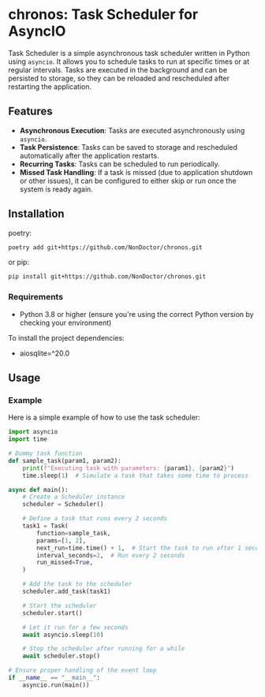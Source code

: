 
chronos: Task Scheduler for AsyncIO
==============

Task Scheduler is a simple asynchronous task scheduler written in Python using `asyncio`. It allows you to schedule tasks to run at specific times or at regular intervals. Tasks are executed in the background and can be persisted to storage, so they can be reloaded and rescheduled after restarting the application.

Features
--------
- **Asynchronous Execution**: Tasks are executed asynchronously using `asyncio`.
- **Task Persistence**: Tasks can be saved to storage and rescheduled automatically after the application restarts.
- **Recurring Tasks**: Tasks can be scheduled to run periodically.
- **Missed Task Handling**: If a task is missed (due to application shutdown or other issues), it can be configured to either skip or run once the system is ready again.

Installation
------------
poetry:
```bash
poetry add git+https://github.com/NonDoctor/chronos.git
```
or pip:
```bash
pip install git+https://github.com/NonDoctor/chronos.git
```

### Requirements
- Python 3.8 or higher (ensure you're using the correct Python version by checking your environment)

To install the project dependencies:
- aiosqlite=^20.0

Usage
-----

### Example

Here is a simple example of how to use the task scheduler:

```python
import asyncio
import time

# Dummy task function
def sample_task(param1, param2):
    print(f"Executing task with parameters: {param1}, {param2}")
    time.sleep(1)  # Simulate a task that takes some time to process

async def main():
    # Create a Scheduler instance
    scheduler = Scheduler()

    # Define a task that runs every 2 seconds
    task1 = Task(
        function=sample_task,
        params=[1, 2],
        next_run=time.time() + 1,  # Start the task to run after 1 second
        interval_seconds=2,  # Run every 2 seconds
        run_missed=True,
    )

    # Add the task to the scheduler
    scheduler.add_task(task1)

    # Start the scheduler
    scheduler.start()

    # Let it run for a few seconds
    await asyncio.sleep(10)

    # Stop the scheduler after running for a while
    await scheduler.stop()

# Ensure proper handling of the event loop
if __name__ == "__main__":
    asyncio.run(main())
```

